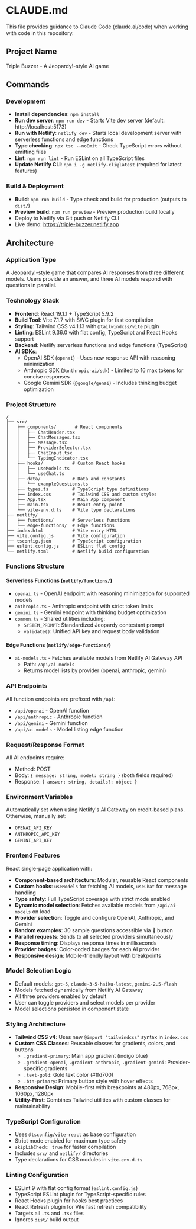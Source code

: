 # CLAUDE.md

This file provides guidance to Claude Code (claude.ai/code) when working with code in this repository.

## Project Name
Triple Buzzer - A Jeopardy!-style AI game

## Commands

### Development
- **Install dependencies**: `npm install`
- **Run dev server**: `npm run dev` - Starts Vite dev server (default: http://localhost:5173)
- **Run with Netlify**: `netlify dev` - Starts local development server with serverless functions and edge functions
- **Type checking**: `npx tsc --noEmit` - Check TypeScript errors without emitting files
- **Lint**: `npm run lint` - Run ESLint on all TypeScript files
- **Update Netlify CLI**: `npm i -g netlify-cli@latest` (required for latest features)

### Build & Deployment
- **Build**: `npm run build` - Type check and build for production (outputs to `dist/`)
- **Preview build**: `npm run preview` - Preview production build locally
- Deploy to Netlify via Git push or Netlify CLI
- Live demo: https://triple-buzzer.netlify.app

## Architecture

### Application Type
A Jeopardy!-style game that compares AI responses from three different models. Users provide an answer, and three AI models respond with questions in parallel.

### Technology Stack
- **Frontend**: React 19.1.1 + TypeScript 5.9.2
- **Build Tool**: Vite 7.1.7 with SWC plugin for fast compilation
- **Styling**: Tailwind CSS v4.1.13 with `@tailwindcss/vite` plugin
- **Linting**: ESLint 9.36.0 with flat config, TypeScript and React Hooks support
- **Backend**: Netlify serverless functions and edge functions (TypeScript)
- **AI SDKs**:
  - OpenAI SDK (`openai`) - Uses new response API with reasoning minimization
  - Anthropic SDK (`@anthropic-ai/sdk`) - Limited to 16 max tokens for concise responses
  - Google Gemini SDK (`@google/genai`) - Includes thinking budget optimization

### Project Structure
```
/
├── src/
│   ├── components/       # React components
│   │   ├── ChatHeader.tsx
│   │   ├── ChatMessages.tsx
│   │   ├── Message.tsx
│   │   ├── ProviderSelector.tsx
│   │   ├── ChatInput.tsx
│   │   └── TypingIndicator.tsx
│   ├── hooks/           # Custom React hooks
│   │   ├── useModels.ts
│   │   └── useChat.ts
│   ├── data/            # Data and constants
│   │   └── exampleQuestions.ts
│   ├── types.ts         # TypeScript type definitions
│   ├── index.css        # Tailwind CSS and custom styles
│   ├── App.tsx          # Main App component
│   ├── main.tsx         # React entry point
│   └── vite-env.d.ts    # Vite type declarations
├── netlify/
│   ├── functions/       # Serverless functions
│   └── edge-functions/  # Edge functions
├── index.html           # Vite entry HTML
├── vite.config.js       # Vite configuration
├── tsconfig.json        # TypeScript configuration
├── eslint.config.js     # ESLint flat config
└── netlify.toml         # Netlify build configuration
```

### Functions Structure

#### Serverless Functions (`netlify/functions/`)
- `openai.ts` - OpenAI endpoint with reasoning minimization for supported models
- `anthropic.ts` - Anthropic endpoint with strict token limits
- `gemini.ts` - Gemini endpoint with thinking budget optimization
- `common.ts` - Shared utilities including:
  - `SYSTEM_PROMPT`: Standardized Jeopardy contestant prompt
  - `validate()`: Unified API key and request body validation

#### Edge Functions (`netlify/edge-functions/`)
- `ai-models.ts` - Fetches available models from Netlify AI Gateway API
  - Path: `/api/ai-models`
  - Returns model lists by provider (openai, anthropic, gemini)

### API Endpoints
All function endpoints are prefixed with `/api`:
- `/api/openai` - OpenAI function
- `/api/anthropic` - Anthropic function
- `/api/gemini` - Gemini function
- `/api/ai-models` - Model listing edge function

### Request/Response Format
All AI endpoints require:
- Method: POST
- Body: `{ message: string, model: string }` (both fields required)
- Response: `{ answer: string, details?: object }`

### Environment Variables
Automatically set when using Netlify's AI Gateway on credit-based plans. Otherwise, manually set:
- `OPENAI_API_KEY`
- `ANTHROPIC_API_KEY`
- `GEMINI_API_KEY`

### Frontend Features
React single-page application with:
- **Component-based architecture**: Modular, reusable React components
- **Custom hooks**: `useModels` for fetching AI models, `useChat` for message handling
- **Type safety**: Full TypeScript coverage with strict mode enabled
- **Dynamic model selection**: Fetches available models from `/api/ai-models` on load
- **Provider selection**: Toggle and configure OpenAI, Anthropic, and Gemini
- **Random examples**: 30 sample questions accessible via 🎲 button
- **Parallel requests**: Sends to all selected providers simultaneously
- **Response timing**: Displays response times in milliseconds
- **Provider badges**: Color-coded badges for each AI provider
- **Responsive design**: Mobile-friendly layout with breakpoints

### Model Selection Logic
- Default models: `gpt-5`, `claude-3-5-haiku-latest`, `gemini-2.5-flash`
- Models fetched dynamically from Netlify AI Gateway
- All three providers enabled by default
- User can toggle providers and select models per provider
- Model selections persisted in component state

### Styling Architecture
- **Tailwind CSS v4**: Uses new `@import "tailwindcss"` syntax in `index.css`
- **Custom CSS Classes**: Reusable classes for gradients, colors, and buttons
  - `.gradient-primary`: Main app gradient (indigo blue)
  - `.gradient-openai`, `.gradient-anthropic`, `.gradient-gemini`: Provider-specific gradients
  - `.text-gold`: Gold text color (#ffd700)
  - `.btn-primary`: Primary button style with hover effects
- **Responsive Design**: Mobile-first with breakpoints at 480px, 768px, 1060px, 1280px
- **Utility-First**: Combines Tailwind utilities with custom classes for maintainability

### TypeScript Configuration
- Uses `@tsconfig/vite-react` as base configuration
- Strict mode enabled for maximum type safety
- `skipLibCheck: true` for faster compilation
- Includes `src/` and `netlify/` directories
- Type declarations for CSS modules in `vite-env.d.ts`

### Linting Configuration
- ESLint 9 with flat config format (`eslint.config.js`)
- TypeScript ESLint plugin for TypeScript-specific rules
- React Hooks plugin for hooks best practices
- React Refresh plugin for Vite fast refresh compatibility
- Targets all `.ts` and `.tsx` files
- Ignores `dist/` build output